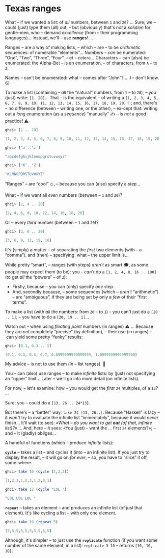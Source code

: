 # Texas ranges

What – if we wanted a list: of *all* numbers, between `1` and `20`? … Sure; we – could (just) type them (all) out, – but (obviously) that's *not* a *solution* for gentle-men, who – demand *excellence* (from – their programming languages)… Instead, we'll – use **ranges**! … 

Ranges – are a way of making lists, – which – are – to be *arithmetic* sequences: of numerable “elements”… Numbers – *can* be numerated: “One”, “Two”, “Three”, “Four”, – et – cetera… Characters – can (also) be enumerated: the Alpha-Bet – is an enumeration, – of characters, from `A` – to `Z`. 

Names – can't be enumerated: what – comes after “John”? … I – don't know. 😕

To make a list (containing – *all* the “natural” numbers, from `1` – to `20`), – you (just) write: `[1..20]`… That – is the equivalent – of writing a `[1, 2, 3, 4, 5, 6, 7, 8, 9, 10, 11, 12, 13, 14, 15, 16, 17, 18, 19, 20]` ✨; and, there's – no difference (between – writing one, or the other), – ex-cept that: writing out a *long* enumeration (as a *sequence*) “manually” ✍ – is *not* a good practice! ⚠

```haskell
ghci> [1 .. 20]

[1, 2, 3, 4, 5, 6, 7, 8, 9, 10, 11, 12, 13, 14, 15, 16, 17, 18, 19, 20]  
```

```haskell
ghci> ['a'..'z']  

"abcdefghijklmnopqrstuvwxyz"
```

```haskell
ghci> ['K'..'Z']  

"KLMNOPQRSTUVWXYZ"   
```

“Ranges” – are “cool” ⛄, – because you can (also) specify a *step*… 

What – if we want all *even* numbers (between – `1` and `20`)?

```haskell
ghci> [2, 4 .. 20]  

[2, 4, 6, 8, 10, 12, 14, 16, 18, 20]  
```

Or – every *third* number (between – `1` and `20`)?

```haskell
ghci> [3, 6 .. 20]  

[3, 6, 9, 12, 15, 18]   
```

It's (simply) a matter – of separating the *first* two elements (with – a “comma”), and (then) – specifying: what – the upper limit is… 

While pretty “smart”, – ranges (with steps) *aren't* as smart 🎓, as some people may expect them (to be): you – *can't* do a `[1, 2, 4, 8, 16 .. 100]` (to get *all* the “powers” – of `2`): 
- Firstly, because – you can (only) specify *one* step. 
- And, secondly because, – some sequences (which – *aren't* “arithmetic”) – are “ambiguous”, if they are being set by only a *few* of their “first terms”. 

To make a list (with *all* the numbers: from `20` – to `1`) – you can't just do a `[20 .. 1]`; – you have to do a `[20, 19 .. 1]`…

Watch out – when using *floating point* numbers (in ranges) ⚠ … Because they are *not* completely “precise” (by definition), – their use (in ranges) – can yield some pretty “funky” results:

```haskell
ghci> [0.1, 0.3 .. 1]  

[0.1, 0.3, 0.5, 0.7, 0.8999999999999999, 1.0999999999999999]  
```

My advice – is not to use them (in – list ranges). 👼

You – can (also) use ranges – to make *infinite* lists: by (just) not specifying an “upper” limit… Later – we'll go into *more* detail (on infinite lists). 

For now, – let's examine: how – you would get the *first* `24` multiples, of a `13`? … 

Sure; you – could do a `[13, 26 .. 24*13]`. 

But there's – a “better” way: `take 24 [13, 26..]`. Because “Haskell” is lazy – it *won't* try to evaluate the infinite list “immediately”, because it would *never* finish… It'll wait (to see): *«What – do you want to get **out** (of that, infinite list)?»* … And, here – it sees: «You (just) – want the … first `24` elements?»; – and – it (gladly) obliges…

A handful of functions (which – produce *infinite* lists):

**`cycle`** – takes a list – and cycles it (into – an infinite list). If you just try to display the result, – it will go on *for ever*; – so, you have to “slice” it off, some-where.

```haskell
ghci> take 10 (cycle [1,2,3])  

[1,2,3,1,2,3,1,2,3,1]  
```
```haskell
ghci> take 12 (cycle "LOL ")  

"LOL LOL LOL "   
```

**`repeat`** – takes an element – and produces an infinite list (of just that element). It's like cycling a list – with only one element.

```haskell
ghci> take 10 (repeat 5)  

[5,5,5,5,5,5,5,5,5,5]  
```

Although, it's simpler – to just use the **`replicate`** function (if you want some number of the same element, in a list): `replicate 3 10` – returns `[10, 10, 10]`.